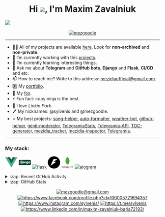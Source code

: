<h1 align="center">Hi <img src="https://media.giphy.com/media/hvRJCLFzcasrR4ia7z/giphy.gif" width="25px">, I'm Maxim Zavalniuk</h1>

![](https://visitor-badge.glitch.me/badge?page_id=mezgoodle.mezgoodle)

<p align="center"><a href="https://github.com/ryo-ma/github-profile-trophy"><img src="https://github-profile-trophy.vercel.app/?username=mezgoodle&row=2&column=4&no-frame=true&margin-w=7&margin-h=7" alt="mezgoodle" /></a></p>

<hr>

- 👨‍💻 All of my projects are available [here](https://github.com/mezgoodle?tab=repositories). Look for **non-archived** and **non-private**.
- 🔭 I’m currently working with this [projects](https://github.com/mezidia/roadmap).
- 🌱 I’m currently learning interesting things.
- 💬 Ask me about **Telegram** and **GitHub bots**, **Django** and **Flask**, **CI/CD** and etc.
- 📫 How to reach me? Write to this address: mezidiaofficial@gmail.com.
- #️⃣ My [portfolio](https://mezgoodle.netlify.app/).
- 🦊 My [fox](https://gitlab.com/mezgoodle).
- ⚡ Fun fact: copy ninja is the best.
- 🎵 I love _Linkin Park_.
- 🖊️ My nicknames: @sylvenis and @mezgoodle.
- ⭐ My best projects: [song-helper](https://github.com/mezidia/song-helper), [auto-formatter](https://github.com/mezgoodle/auto-formatter), [weather-bot](https://github.com/mezgoodle/weather-bot), [github-helper](https://github.com/mezgoodle/github-helper), [genji-moderator](https://github.com/mezgoodle/genji-moderator), [TelegramiaStats](https://github.com/mezgoodle/TelegramiaStats), [Telegramia-API](https://github.com/mezgoodle/Telegramia-API), [TOC-generator](https://github.com/mezgoodle/TOC-generator), [mezidia_tracker](https://github.com/mezidia/mezidia_tracker), [mezidia-inspector](https://github.com/mezidia/mezidia-inspector), [Telegramia](https://github.com/mezidia/Telegramia).

<hr>

<h3 align="left">My stack:</h3>
<p align="left"> 
  <a href="https://v3.vuejs.org/" target="_blank" title="Vue JS">
    <img src="https://raw.githubusercontent.com/devicons/devicon/master/icons/vuejs/vuejs-original.svg" alt="vuejs" width="40" height="40"/>
  </a>
  <a href="https://www.djangoproject.com/" target="_blank" title="Django">
    <img src="https://raw.githubusercontent.com/devicons/devicon/master/icons/django/django-original.svg" alt="django" width="40" height="40"/>
  </a>
  <a href="https://flask.palletsprojects.com/" target="_blank" title="Flask">
    <img src="https://www.vectorlogo.zone/logos/pocoo_flask/pocoo_flask-icon.svg" alt="flask" width="40" height="40"/>
  </a>
  <a href="https://fastapi.tiangolo.com/" target="_blank" title="Fast API">
    <img src="https://github.com/simple-icons/simple-icons/blob/master/icons/fastapi.svg" alt="fastapi" width="40" height="40"/>
  </a>
  <a href="https://www.mongodb.com/" target="_blank" title="Mongo DB">
    <img src="https://raw.githubusercontent.com/devicons/devicon/master/icons/mongodb/mongodb-original-wordmark.svg" alt="mongodb" width="40" height="40"/>
  </a>
  <a href="https://docs.aiogram.dev/en/latest/" target="_blank" title="Aiogram">
    <img src="https://www.vectorlogo.zone/logos/telegram/telegram-icon.svg" alt="aiogram" width="40" height="40"/>
  </a>
</p>

<details>
  <summary>:zap: Recent GitHub Activity</summary>

<!--START_SECTION:activity-->
1. ❌ Closed PR [#123](https://github.com/mezidia/song-helper/pull/123) in [mezidia/song-helper](https://github.com/mezidia/song-helper)
2. ❌ Closed PR [#122](https://github.com/mezidia/song-helper/pull/122) in [mezidia/song-helper](https://github.com/mezidia/song-helper)
3. ❌ Closed PR [#121](https://github.com/mezidia/song-helper/pull/121) in [mezidia/song-helper](https://github.com/mezidia/song-helper)
4. ❌ Closed PR [#119](https://github.com/mezidia/song-helper/pull/119) in [mezidia/song-helper](https://github.com/mezidia/song-helper)
5. ❌ Closed PR [#120](https://github.com/mezidia/song-helper/pull/120) in [mezidia/song-helper](https://github.com/mezidia/song-helper)
<!--END_SECTION:activity-->

</details>

<details>
  <summary>:zap: GitHub Stats</summary>
  <p align="center"><img src="https://github-readme-stats.vercel.app/api/top-langs?username=mezgoodle&show_icons=true&locale=en&layout=compact&hide_border=true" alt="mezgoodle" /></p>

  <p align="center">&nbsp;<img src="https://github-readme-stats.vercel.app/api?username=mezgoodle&show_icons=true&locale=en&hide_border=true" alt="mezgoodle" /></p>

  <p align="center"><img src="https://github-readme-streak-stats.herokuapp.com/?user=mezgoodle&hide_border=false" alt="mezgoodle" /></p>
</details>



<p align="center">
	<a href="mailto:mezidiaofficial@gmail.com" target="_blank" title="Mail"><img align="center" src="https://cdn.jsdelivr.net/npm/simple-icons@3.0.1/icons/gmail.svg" alt="mezgoodle@gmail.com" height="30" width="30" /></a>
	<a href="https://www.facebook.com/profile.php?id=100005721694357" target="_blank" title="Facebook"><img align="center" src="https://cdn.jsdelivr.net/npm/simple-icons@3.0.1/icons/facebook.svg" alt="https://www.facebook.com/profile.php?id=100005721694357" height="30" width="30" /></a>
	<a href="https://www.instagram.com/sylvenis/" target="_blank" title="Instagram"><img align="center" src="https://cdn.jsdelivr.net/npm/simple-icons@3.0.1/icons/instagram.svg" alt="https://www.instagram.com/sylvenis/" height="30" width="30" /></a>
	<a href="https://t.me/sylvenis" target="_blank" title="Telegram"><img align="center" src="https://cdn.jsdelivr.net/npm/simple-icons@3.0.1/icons/telegram.svg" alt="https://t.me/sylvenis" height="30" width="30" /></a>
	<a href="https://www.linkedin.com/in/maxim-zavalniuk-ba4a72193/" target="_blank" title="LinkedIn"><img align="center" src="https://cdn.jsdelivr.net/npm/simple-icons@3.0.1/icons/linkedin.svg" alt="https://www.linkedin.com/in/maxim-zavalniuk-ba4a72193/" height="30" width="30" /></a>
</p>
